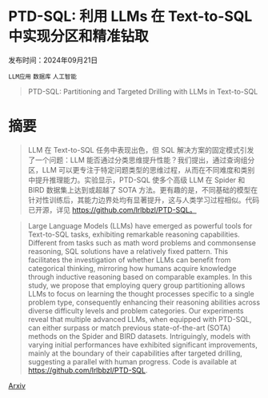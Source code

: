 # PTD-SQL: 利用 LLMs 在 Text-to-SQL 中实现分区和精准钻取

发布时间：2024年09月21日

`LLM应用` `数据库` `人工智能`

> PTD-SQL: Partitioning and Targeted Drilling with LLMs in Text-to-SQL

# 摘要

> LLM 在 Text-to-SQL 任务中表现出色，但 SQL 解决方案的固定模式引发了一个问题：LLM 能否通过分类思维提升性能？我们提出，通过查询组分区，LLM 可以更专注于特定问题类型的思维过程，从而在不同难度和类别中提升推理能力。实验显示，PTD-SQL 使多个高级 LLM 在 Spider 和 BIRD 数据集上达到或超越了 SOTA 方法。更有趣的是，不同基础的模型在针对性训练后，其能力边界处均有显著提升，这与人类学习过程相似。代码已开源，详见 https://github.com/lrlbbzl/PTD-SQL。

> Large Language Models (LLMs) have emerged as powerful tools for Text-to-SQL tasks, exhibiting remarkable reasoning capabilities. Different from tasks such as math word problems and commonsense reasoning, SQL solutions have a relatively fixed pattern. This facilitates the investigation of whether LLMs can benefit from categorical thinking, mirroring how humans acquire knowledge through inductive reasoning based on comparable examples. In this study, we propose that employing query group partitioning allows LLMs to focus on learning the thought processes specific to a single problem type, consequently enhancing their reasoning abilities across diverse difficulty levels and problem categories. Our experiments reveal that multiple advanced LLMs, when equipped with PTD-SQL, can either surpass or match previous state-of-the-art (SOTA) methods on the Spider and BIRD datasets. Intriguingly, models with varying initial performances have exhibited significant improvements, mainly at the boundary of their capabilities after targeted drilling, suggesting a parallel with human progress. Code is available at https://github.com/lrlbbzl/PTD-SQL.

[Arxiv](https://arxiv.org/abs/2409.14082)